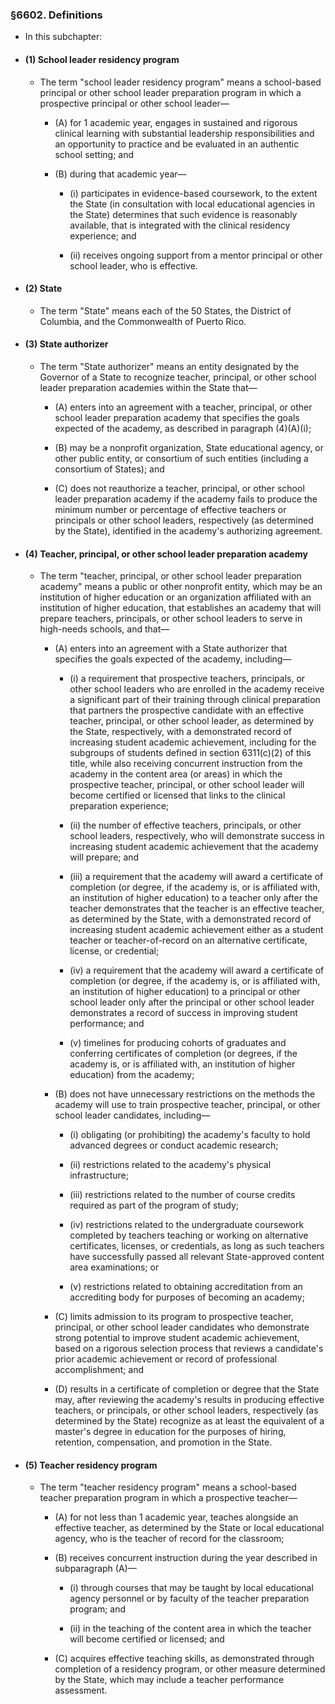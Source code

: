 ### §6602. Definitions
* In this subchapter:

* #### (1) School leader residency program
  * The term "school leader residency program" means a school-based principal or other school leader preparation program in which a prospective principal or other school leader—

    * (A) for 1 academic year, engages in sustained and rigorous clinical learning with substantial leadership responsibilities and an opportunity to practice and be evaluated in an authentic school setting; and

    * (B) during that academic year—

      * (i) participates in evidence-based coursework, to the extent the State (in consultation with local educational agencies in the State) determines that such evidence is reasonably available, that is integrated with the clinical residency experience; and

      * (ii) receives ongoing support from a mentor principal or other school leader, who is effective.

* #### (2) State
  * The term "State" means each of the 50 States, the District of Columbia, and the Commonwealth of Puerto Rico.

* #### (3) State authorizer
  * The term "State authorizer" means an entity designated by the Governor of a State to recognize teacher, principal, or other school leader preparation academies within the State that—

    * (A) enters into an agreement with a teacher, principal, or other school leader preparation academy that specifies the goals expected of the academy, as described in paragraph (4)(A)(i);

    * (B) may be a nonprofit organization, State educational agency, or other public entity, or consortium of such entities (including a consortium of States); and

    * (C) does not reauthorize a teacher, principal, or other school leader preparation academy if the academy fails to produce the minimum number or percentage of effective teachers or principals or other school leaders, respectively (as determined by the State), identified in the academy's authorizing agreement.

* #### (4) Teacher, principal, or other school leader preparation academy
  * The term "teacher, principal, or other school leader preparation academy" means a public or other nonprofit entity, which may be an institution of higher education or an organization affiliated with an institution of higher education, that establishes an academy that will prepare teachers, principals, or other school leaders to serve in high-needs schools, and that—

    * (A) enters into an agreement with a State authorizer that specifies the goals expected of the academy, including—

      * (i) a requirement that prospective teachers, principals, or other school leaders who are enrolled in the academy receive a significant part of their training through clinical preparation that partners the prospective candidate with an effective teacher, principal, or other school leader, as determined by the State, respectively, with a demonstrated record of increasing student academic achievement, including for the subgroups of students defined in section 6311(c)(2) of this title, while also receiving concurrent instruction from the academy in the content area (or areas) in which the prospective teacher, principal, or other school leader will become certified or licensed that links to the clinical preparation experience;

      * (ii) the number of effective teachers, principals, or other school leaders, respectively, who will demonstrate success in increasing student academic achievement that the academy will prepare; and

      * (iii) a requirement that the academy will award a certificate of completion (or degree, if the academy is, or is affiliated with, an institution of higher education) to a teacher only after the teacher demonstrates that the teacher is an effective teacher, as determined by the State, with a demonstrated record of increasing student academic achievement either as a student teacher or teacher-of-record on an alternative certificate, license, or credential;

      * (iv) a requirement that the academy will award a certificate of completion (or degree, if the academy is, or is affiliated with, an institution of higher education) to a principal or other school leader only after the principal or other school leader demonstrates a record of success in improving student performance; and

      * (v) timelines for producing cohorts of graduates and conferring certificates of completion (or degrees, if the academy is, or is affiliated with, an institution of higher education) from the academy;


    * (B) does not have unnecessary restrictions on the methods the academy will use to train prospective teacher, principal, or other school leader candidates, including—

      * (i) obligating (or prohibiting) the academy's faculty to hold advanced degrees or conduct academic research;

      * (ii) restrictions related to the academy's physical infrastructure;

      * (iii) restrictions related to the number of course credits required as part of the program of study;

      * (iv) restrictions related to the undergraduate coursework completed by teachers teaching or working on alternative certificates, licenses, or credentials, as long as such teachers have successfully passed all relevant State-approved content area examinations; or

      * (v) restrictions related to obtaining accreditation from an accrediting body for purposes of becoming an academy;


    * (C) limits admission to its program to prospective teacher, principal, or other school leader candidates who demonstrate strong potential to improve student academic achievement, based on a rigorous selection process that reviews a candidate's prior academic achievement or record of professional accomplishment; and

    * (D) results in a certificate of completion or degree that the State may, after reviewing the academy's results in producing effective teachers, or principals, or other school leaders, respectively (as determined by the State) recognize as at least the equivalent of a master's degree in education for the purposes of hiring, retention, compensation, and promotion in the State.

* #### (5) Teacher residency program
  * The term "teacher residency program" means a school-based teacher preparation program in which a prospective teacher—

    * (A) for not less than 1 academic year, teaches alongside an effective teacher, as determined by the State or local educational agency, who is the teacher of record for the classroom;

    * (B) receives concurrent instruction during the year described in subparagraph (A)—

      * (i) through courses that may be taught by local educational agency personnel or by faculty of the teacher preparation program; and

      * (ii) in the teaching of the content area in which the teacher will become certified or licensed; and


    * (C) acquires effective teaching skills, as demonstrated through completion of a residency program, or other measure determined by the State, which may include a teacher performance assessment.
